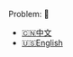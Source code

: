 Problem: :link: 
- [:cn:中文](https://leetcode-cn.com/problems/binary-tree-pruning)
- [:us:English](https://leetcode.com/problems/binary-tree-pruning)